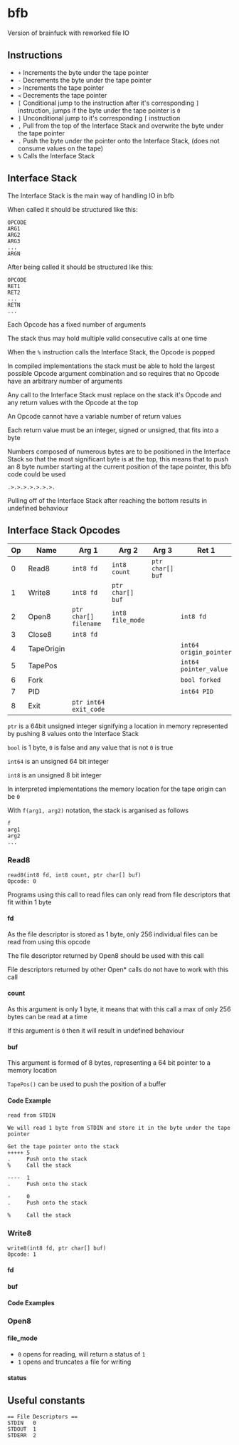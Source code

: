 # bfb
Version of brainfuck with reworked file IO

## Instructions
- `+` Increments the byte under the tape pointer
- `-` Decrements the byte under the tape pointer
- `>` Increments the tape pointer
- `<` Decrements the tape pointer
- `[` Conditional jump to the instruction after it's corresponding `]` instruction, jumps if the byte under the tape pointer is `0`
- `]` Unconditional jump to it's corresponding `[` instruction
- `,` Pull from the top of the Interface Stack and overwrite the byte under the tape pointer
- `.` Push the byte under the pointer onto the Interface Stack, (does not consume values on the tape)
- `%` Calls the Interface Stack

## Interface Stack
The Interface Stack is the main way of handling IO in bfb

When called it should be structured like this:

```
OPCODE
ARG1
ARG2
ARG3
...
ARGN
```

After being called it should be structured like this:

```
OPCODE
RET1
RET2
...
RETN
...
```

Each Opcode has a fixed number of arguments

The stack thus may hold multiple valid consecutive calls at one time

When the `%` instruction calls the Interface Stack, the Opcode is popped

In compiled implementations the stack must be able to hold the largest possible Opcode argument combination and so requires that no Opcode have an arbitrary number of arguments

Any call to the Interface Stack must replace on the stack it's Opcode and any return values with the Opcode at the top

An Opcode cannot have a variable number of return values

Each return value must be an integer, signed or unsigned, that fits into a byte

Numbers composed of numerous bytes are to be positioned in the Interface Stack so that the most significant byte is at the top, this means that to push an 8 byte number starting at the current position of the tape pointer, this bfb code could be used
```bf
.>.>.>.>.>.>.>.
```

Pulling off of the Interface Stack after reaching the bottom results in undefined behaviour

## Interface Stack Opcodes

| Op| Name          | Arg 1                 | Arg 2             | Arg 3                   | Ret 1 |
| - | ------------- | --------------------- | ----------------- | ----------------------- | ----- |
| 0 | Read8         | `int8 fd`             | `int8 count`      | `ptr char[] buf`        |
| 1 | Write8        | `int8 fd`             | `ptr char[] buf`  |                         |
| 2 | Open8         | `ptr char[] filename` | `int8 file_mode`  |                         | `int8 fd`
| 3 | Close8        | `int8 fd`             |                   |                         |
| 4 | TapeOrigin    |                       |                   |                         | `int64 origin_pointer`
| 5 | TapePos       |                       |                   |                         | `int64 pointer_value`
| 6 | Fork          |                       |                   |                         | `bool forked`
| 7 | PID           |                       |                   |                         | `int64 PID`
| 8 | Exit          | `ptr int64 exit_code` |                   |                         |

`ptr` is a 64bit unsigned integer signifying a location in memory represented by pushing 8 values onto the Interface Stack

`bool` is 1 byte, `0` is false and any value that is not `0` is true

`int64` is an unsigned 64 bit integer

`int8` is an unsigned 8 bit integer

In interpreted implementations the memory location for the tape origin can be `0`

With `f(arg1, arg2)` notation, the stack is arganised as follows
```
f
arg1
arg2
...
```

### Read8
```
read8(int8 fd, int8 count, ptr char[] buf)
Opcode: 0
```

Programs using this call to read files can only read from file descriptors that fit within 1 byte

#### fd
As the file descriptor is stored as 1 byte, only 256 individual files can be read from using this opcode

The file descriptor returned by Open8 should be used with this call

File descriptors returned by other Open* calls do not have to work with this call

#### count
As this argument is only 1 byte, it means that with this call a max of only 256 bytes can be read at a time

If this argument is `0` then it will result in undefined behaviour

#### buf
This argument is formed of 8 bytes, representing a 64 bit pointer to a memory location

`TapePos()` can be used to push the position of a buffer

#### Code Example
```bf
read from STDIN

We will read 1 byte from STDIN and store it in the byte under the tape pointer

Get the tape pointer onto the stack
+++++ 5
.     Push onto the stack
%     Call the stack

----  1
.     Push onto the stack

-     0
.     Push onto the stack

%     Call the stack
```

### Write8
```
write8(int8 fd, ptr char[] buf)
Opcode: 1
```

#### fd


#### buf

#### Code Examples

### Open8
#### file_mode

- `0` opens for reading, will return a status of `1`
- `1` opens and truncates a file for writing

#### status

## Useful constants
```
== File Descriptors ==
STDIN   0
STDOUT  1
STDERR  2
```
